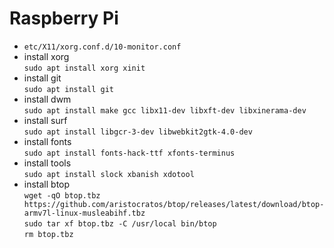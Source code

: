 # Raspberry Pi

- `etc/X11/xorg.conf.d/10-monitor.conf`
- install xorg  
`sudo apt install xorg xinit`
- install git  
`sudo apt install git`
- install dwm  
`sudo apt install make gcc libx11-dev libxft-dev libxinerama-dev`
- install surf  
`sudo apt install libgcr-3-dev libwebkit2gtk-4.0-dev`
- install fonts  
`sudo apt install fonts-hack-ttf xfonts-terminus`
- install tools  
`sudo apt install slock xbanish xdotool`
- install btop  
`wget -qO btop.tbz https://github.com/aristocratos/btop/releases/latest/download/btop-armv7l-linux-musleabihf.tbz`  
`sudo tar xf btop.tbz -C /usr/local bin/btop`  
`rm btop.tbz`
